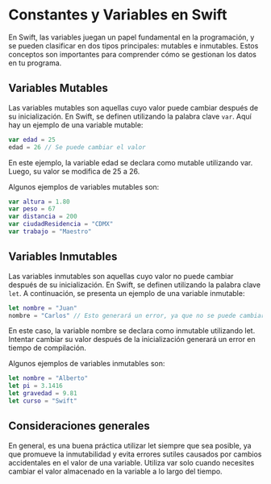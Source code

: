 # Constantes y Variables en Swift

En Swift, las variables juegan un papel fundamental en la programación, y se pueden clasificar en dos tipos principales: mutables e inmutables. Estos conceptos son importantes para comprender cómo se gestionan los datos en tu programa.

## Variables Mutables

Las variables mutables son aquellas cuyo valor puede cambiar después de su inicialización. En Swift, se definen utilizando la palabra clave `var`. Aquí hay un ejemplo de una variable mutable:

```swift
var edad = 25
edad = 26 // Se puede cambiar el valor
```
En este ejemplo, la variable edad se declara como mutable utilizando var. Luego, su valor se modifica de 25 a 26.

Algunos ejemplos de variables mutables son:

```swift
var altura = 1.80
var peso = 67
var distancia = 200
var ciudadResidencia = "CDMX"
var trabajo = "Maestro"
```

## Variables Inmutables

Las variables inmutables son aquellas cuyo valor no puede cambiar después de su inicialización. En Swift, se definen utilizando la palabra clave `let`. A continuación, se presenta un ejemplo de una variable inmutable:

```swift
let nombre = "Juan"
nombre = "Carlos" // Esto generará un error, ya que no se puede cambiar el valor
```
En este caso, la variable nombre se declara como inmutable utilizando let. Intentar cambiar su valor después de la inicialización generará un error en tiempo de compilación.

Algunos ejemplos de variables inmutables son:

```swift
let nombre = "Alberto"
let pi = 3.1416
let gravedad = 9.81
let curso = "Swift"
```
## Consideraciones generales

En general, es una buena práctica utilizar let siempre que sea posible, ya que promueve la inmutabilidad y evita errores sutiles causados por cambios accidentales en el valor de una variable. Utiliza var solo cuando necesites cambiar el valor almacenado en la variable a lo largo del tiempo.
